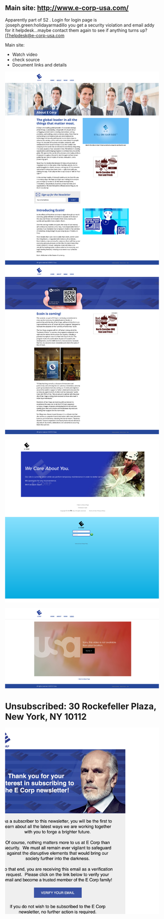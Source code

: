## Main site: http://www.e-corp-usa.com/
Apparently part of S2 .
Login for login page is :joseph.green:holidayarmadillo
you get a security violation and email addy for it helpdesk...maybe contact them again to see if anything turns up?
IThelpdesk@e-corp-usa.com

Main site:
* Watch video 
* check source
* Document links and details 

![Main page](https://github.com/ColonelDox/Mr-R0B0T-s03-ARG/blob/master/Sites/www.e-corp-usa.com/home_page.png)
![Main page](https://github.com/ColonelDox/Mr-R0B0T-s03-ARG/blob/master/Sites/www.e-corp-usa.com/news.png)

![Main page](https://github.com/ColonelDox/Mr-R0B0T-s03-ARG/blob/master/Sites/www.e-corp-usa.com/maintenance-page.png)
![Main page](https://github.com/ColonelDox/Mr-R0B0T-s03-ARG/blob/master/Sites/www.e-corp-usa.com/login_page.png)

![Main page](https://github.com/ColonelDox/Mr-R0B0T-s03-ARG/blob/master/Sites/www.e-corp-usa.com/video.png)

# Unsubscribed: 30 Rockefeller Plaza, New York, NY 10112 

![Main page](https://github.com/ColonelDox/Mr-R0B0T-s03-ARG/blob/master/Sites/www.e-corp-usa.com/verify-email.png)

